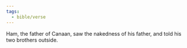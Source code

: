 ```yaml
---
tags:
  - bible/verse
---
```

Ham, the father of Canaan, saw the nakedness of his father, and told his two brothers outside.